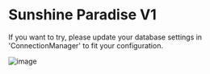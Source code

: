# Sunshine Paradise V1

If you want to try, please update your database settings in 'ConnectionManager' to fit your configuration.

![image](https://user-images.githubusercontent.com/56721402/120907742-3bf6ee80-c664-11eb-95bd-b947541e0771.png)

